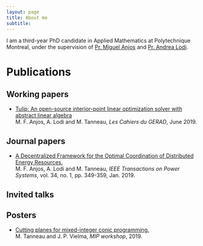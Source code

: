 ```yaml
---
layout: page
title: About me
subtitle: 
---
```


I am a third-year PhD candidate in Applied Mathematics at Polytechnique Montreal, under the supervision of [Pr. Miguel Anjos](https://www.miguelanjos.com/) and [Pr. Andrea Lodi](http://cerc-datascience.polymtl.ca/person/dr-andrea-lodi/).


# Publications

## Working papers

* [Tulip: An open-source interior-point linear optimization solver with abstract linear algebra](https://www.gerad.ca/fr/papers/G-2019-36)\
    M. F. Anjos, A. Lodi and M. Tanneau, _Les Cahiers du GERAD_, June 2019.


## Journal papers

* [A Decentralized Framework for the Optimal Coordination of Distributed Energy Resources.](https://ieeexplore.ieee.org/document/8449122)\
    M. F. Anjos, A. Lodi and M. Tanneau, _IEEE Transactions on Power Systems_, vol. 34, no. 1, pp. 349-359, Jan. 2019.


## Invited talks

## Posters

* [Cutting planes for mixed-integer conic programming.](./pdf/MIP2019_poster_MTanneau.pdf)\
    M. Tanneau and J. P. Vielma, _MIP workshop_, 2019.